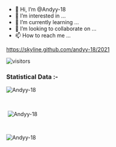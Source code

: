 - 👋 Hi, I’m @Andyy-18
- 👀 I’m interested in ...
- 🌱 I’m currently learning ...
- 💞️ I’m looking to collaborate on ...
- 📫 How to reach me ...

https://skyline.github.com/andyy-18/2021

<!---
Andyy-18/Andyy-18 is a ✨ special ✨ repository because its `README.md` (this file) appears on your GitHub profile.
You can click the Preview link to take a look at your changes.
--->  

![visitors](https://visitor-badge.laobi.icu/badge?page_id=Andyy-18.Andyy-18)

<h3>Statistical Data :-</h3>
<p><img align="center"
    src="https://github-readme-stats.vercel.app/api/top-langs?username=Andyy-18&show_icons=true&locale=en&layout=compact"
    alt="Andyy-18" /></p>

<br>

<p>&nbsp;<img align="center" src="https://github-readme-stats.vercel.app/api?username=Andyy-18&show_icons=true&locale=en"
    alt="Andyy-18" /></p>

<br>

<p><img align="center" src="https://github-readme-streak-stats.herokuapp.com/?user=Andyy-18&" alt="Andyy-18" /></p>

<br>
